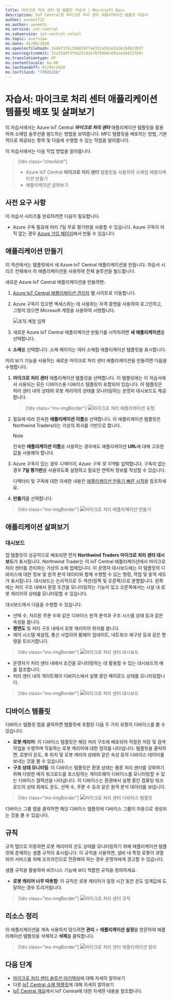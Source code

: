 ```yaml
---
title: 마이크로 처리 센터 앱 템플릿 자습서 | Microsoft Docs
description: IoT Central용 마이크로 처리 센터 애플리케이션 템플릿 자습서
author: avneet723
ms.author: avneets
ms.service: iot-central
ms.subservice: iot-central-retail
ms.topic: overview
ms.date: 01/09/2020
ms.openlocfilehash: 2ed6f37bc3b00397fa6331a501e1b16c8d622b5f
ms.sourcegitcommit: 21e33a0f3fda25c91e7670666c601ae3d422fb9c
ms.translationtype: HT
ms.contentlocale: ko-KR
ms.lasthandoff: 02/05/2020
ms.locfileid: "77026226"
---
```

# <a name="tutorial-deploy-and-walk-through-a-micro-fulfillment-center-application-template"></a>자습서: 마이크로 처리 센터 애플리케이션 템플릿 배포 및 살펴보기

이 자습서에서는 Azure IoT Central ***마이크로 처리 센터*** 애플리케이션 템플릿을 활용하여 소매업 솔루션을 빌드하는 방법을 보여줍니다. MFC 템플릿을 배포하는 방법, 기본적으로 제공되는 항목 및 다음에 수행할 수 있는 작업을 알아봅니다.

이 자습서에서는 다음 작업 방법을 알아봅니다. 
> [!div class="checklist"]
> * Azure IoT Central **마이크로 처리 센터** 템플릿을 사용하여 소매업 애플리케이션 만들기
> * 애플리케이션 살펴보기 

## <a name="prerequisites"></a>사전 요구 사항
이 자습서 시리즈를 완료하려면 다음이 필요합니다.
* Azure 구독 필요에 따라 7일 무료 평가판을 사용할 수 있습니다. Azure 구독이 아직 없는 경우 [Azure 가입 페이지](https://aka.ms/createazuresubscription)에서 만들 수 있습니다.

## <a name="create-an-application"></a>애플리케이션 만들기 
이 섹션에서는 템플릿에서 새 Azure IoT Central 애플리케이션을 만듭니다. 자습서 시리즈 전체에서 이 애플리케이션을 사용하여 전체 솔루션을 빌드합니다.

새로운 Azure IoT Central 애플리케이션을 만들려면:

1. [Azure IoT Central 애플리케이션 관리자](https://aka.ms/iotcentral) 웹 사이트로 이동합니다.
1. Azure 구독이 있으면 액세스하는 데 사용하는 자격 증명을 사용하여 로그인하고, 그렇지 않으면 Microsoft 계정을 사용하여 서명합니다.

   ![조직 계정 입력](./media/tutorial-in-store-analytics-create-app-pnp/sign-in.png)

1. 새로운 Azure IoT Central 애플리케이션 만들기를 시작하려면 **새 애플리케이션**을 선택합니다.

1. **소매**를 선택합니다.  소매 페이지는 여러 소매점 애플리케이션 템플릿을 표시합니다.

미리 보기 기능을 사용하는 새로운 마이크로 처리 센터 애플리케이션을 만들려면 다음을 수행합니다.  
1. **마이크로 처리 센터** 애플리케이션 템플릿을 선택합니다. 이 템플릿에는 이 자습서에서 사용되는 모든 디바이스용 디바이스 템플릿이 포함되어 있습니다. 이 템플릿은 처리 센터 내의 상태와 로봇 캐리어의 상태를 모니터링하는 운영자 대시보드도 제공합니다. 

    > [!div class="mx-imgBorder"]
    > ![마이크로 처리 애플리케이션 유형](./media/tutorial-micro-fulfillment-center-app-pnp/iotc-retail-homepage-mfc.png)
    
1. 필요에 따라 친숙한 **애플리케이션 이름**을 선택합니다.  이 애플리케이션 템플릿은 Northwind Traders라는 가상의 회사를 기반으로 합니다. 

    > [!NOTE]
    > 친숙한 **애플리케이션 이름**을 사용하는 경우에도 애플리케이션 **URL**에 대해 고유한 값을 사용해야 합니다.

1. Azure 구독이 있는 경우 *디렉터리, Azure 구독 및 지역*을 입력합니다. 구독이 없는 경우 **7일 평가판**을 사용하도록 설정하고 필요한 연락처 정보를 작성할 수 있습니다.  

    디렉터리 및 구독에 대한 자세한 내용은 [애플리케이션 만들기 빠른 시작](../preview/quick-deploy-iot-central.md)을 참조하세요.

1. **만들기**를 선택합니다.

> [!div class="mx-imgBorder"]
> ![마이크로 처리 애플리케이션 만들기](./media/tutorial-micro-fulfillment-center-app-pnp/iotc-retail-create-app-mfc.png)

## <a name="walk-through-the-application"></a>애플리케이션 살펴보기 

### <a name="dashboard"></a>대시보드 

앱 템플릿이 성공적으로 배포되면 먼저 **Northwind Traders 마이크로 처리 센터 대시보드**가 표시됩니다. Northwind Trader는 이 IoT Central 애플리케이션에서 마이크로 처리 센터를 관리하는 가상의 소매 업체입니다. 이 운영자 대시보드에는 이 템플릿의 디바이스에 대한 정보 및 원격 분석 데이터와 함께 수행할 수 있는 명령, 작업 및 동작 세트가 표시됩니다. 대시보드는 논리적으로 두 섹션(왼쪽 및 오른쪽)으로 분할됩니다. 왼쪽에는 처리 구조 내에서 환경 조건을 모니터링하는 기능이 있고 오른쪽에서는 시설 내 로봇 캐리어의 상태를 모니터링할 수 있습니다.  

대시보드에서 다음을 수행할 수 있습니다.
   * 선택 수, 처리된 주문 수와 같은 디바이스 원격 분석과 구조 시스템 상태 등과 같은 속성을 봅니다.  
   * **평면도** 및 처리 구조 내에서 로봇 캐리어의 위치를 봅니다.
   * 제어 시스템 재설정, 통신 사업자의 펌웨어 업데이트, 네트워크 재구성 등과 같은 명령을 트리거합니다.

> [!div class="mx-imgBorder"]
> ![마이크로 처리 센터 대시보드](./media/tutorial-micro-fulfillment-center-app-pnp/mfc-dashboard1.png)
   * 운영자가 처리 센터 내에서 조건을 모니터링하는 데 활용할 수 있는 대시보드의 예를 참조합니다. 
   * 처리 센터 내의 게이트웨이 디바이스에서 실행 중인 페이로드 상태를 모니터링합니다.    

> [!div class="mx-imgBorder"]
> ![마이크로 처리 센터 대시보드](./media/tutorial-micro-fulfillment-center-app-pnp/mfc-dashboard2.png)

## <a name="device-template"></a>디바이스 템플릿
디바이스 템플릿 탭을 클릭하면 템플릿에 포함된 다음 두 가지 유형의 디바이스를 볼 수 있습니다. 
   * **로봇 캐리어**: 이 디바이스 템플릿은 해당 처리 구조에 배포되어 적절한 저장 및 검색 작업을 수행하며 작동하는 로봇 캐리어에 대한 정의를 나타냅니다. 템플릿을 클릭하면, 로봇이 온도, 축 위치 및 로봇 캐리어 상태와 같은 속성 등의 디바이스 데이터를 보내는 것을 볼 수 있습니다. 
   * **구조 상태 모니터링**: 이 디바이스 템플릿은 환경 상태는 물론 처리 센터를 강화하기 위해 다양한 에지 워크로드를 호스팅하는 게이트웨이 디바이스를 모니터링할 수 있는 디바이스 컬렉션을 나타냅니다. 이 디바이스는 환경에서 실행 중인 컴퓨팅 워크로드의 상태 외에도 온도, 선택 수, 주문 수 등과 같은 원격 분석 데이터를 보냅니다. 

> [!div class="mx-imgBorder"]
> ![마이크로 처리 센터 디바이스 템플릿](./media/tutorial-micro-fulfillment-center-app-pnp/device-templates.png)

디바이스 그룹 탭을 클릭하면 해당 디바이스 템플릿에 디바이스 그룹이 자동으로 생성되는 것을 볼 수 있습니다.

## <a name="rules"></a>규칙
규칙 탭으로 이동하면 로봇 캐리어의 온도 상태를 모니터링하기 위해 애플리케이션 템플릿에 존재하는 샘플 규칙이 표시됩니다. 이 규칙을 사용하면, 설비 내 특정 로봇이 과열되어 서비스를 위해 오프라인으로 전환해야 하는 경우 운영자에게 경고할 수 있습니다. 

샘플 규칙을 활용하여 비즈니스 기능에 보다 적합한 규칙을 정의하세요.

   - **로봇 캐리어 너무 따뜻함**: 이 규칙은 로봇 캐리어가 일정 시간 동안 온도 임계값에 도달하는 경우 트리거됩니다. 

> [!div class="mx-imgBorder"]
> ![마이크로 처리 센터 규칙](./media/tutorial-micro-fulfillment-center-app-pnp/rules.png)

## <a name="clean-up-resources"></a>리소스 정리

이 애플리케이션을 계속 사용하지 않으려면 **관리** > **애플리케이션 설정**을 방문하여 애플리케이션 템플릿을 삭제하고 **삭제**를 클릭합니다.

> [!div class="mx-imgBorder"]
> ![마이크로 처리 센터 애플리케이션 정리](./media/tutorial-micro-fulfillment-center-app-pnp/delete.png)

## <a name="next-steps"></a>다음 단계
* [마이크로 처리 센터 솔루션 아키텍처](./architecture-micro-fulfillment-center-pnp.md)에 대해 자세히 알아보기
* 다른 [IoT Central 소매 템플릿](./overview-iot-central-retail-pnp.md)에 대해 자세히 알아보기
* [IoT Central 개요](../preview/overview-iot-central.md)에서 IoT Central에 대한 자세한 내용을 참조합니다.